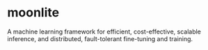 # moonlite
A machine learning framework for efficient, cost-effective, scalable inference, and distributed, fault-tolerant fine-tuning and training.

